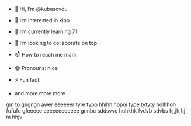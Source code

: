 - 👋 Hi, I’m @kubasovdu
- 👀 I’m interested in kino
- 🌱 I’m currently learning 71
- 💞️ I’m looking to collaborate on top
- 📫 How to reach me mani
- 😄 Pronouns: nice
- ⚡ Fun fact:

- and more more more

<!---
kubasovdu/kubasovdu is a ✨ special ✨ repository because its `README.md` (this file) appears on your GitHub profile.
You can click the Preview link to take a look at your changes.
--->
gm
to
gngngn
awer
eeeeeer
tyre
typo
hhihh
hopoi
type
tytyty
holhhoh
fufufu
gfeeeee
eeeeeeeeeeee
gnnbc
sddsvvc
huhkhk
fvdvb
sdvbs
hj,jh,hj
m hhjv
